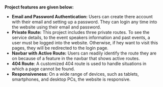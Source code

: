 **Project features are given below:** 
- **Email and Password Authentication:** Users can create there account with their email and setting up a password. They can login any time into the website using their email and password.
- **Private Route:** This project includes three private routes. To see the service details, to the event speakers information and past events, a user must be logged into the website. Otherwise, if hey want to visit this pages, they will be redirected to the login page.
- **Navbar with Active Route:** Users can readily identify the route they are on because of a feature in the navbar that shows active routes.
- **404 Route**: A customized 404 route is used to handle situations in which a page cannot be found.
- **Responsiveness:** On a wide range of devices, such as tablets, smartphones, and desktop PCs, the website is responsive.


